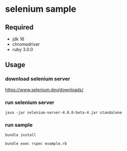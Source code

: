 # selenium sample

## Required

- jdk 16
- chromedriver
- ruby 3.0.0

## Usage

### download selenium server

https://www.selenium.dev/downloads/

### run selenium server

```
java -jar selenium-server-4.0.0-beta-4.jar standalone
```

### run sample

```
bundle install
```

```
bundle exec rspec example.rb
```

